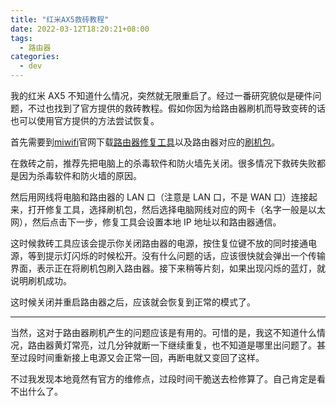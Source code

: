 ```yaml
---
title: "红米AX5救砖教程"
date: 2022-03-12T18:20:21+08:00
tags:
  - 路由器
categories:
  - dev
---
```


我的红米 AX5 不知道什么情况，突然就无限重启了。经过一番研究貌似是硬件问题，不过也找到了官方提供的救砖教程。假如你因为给路由器刷机而导致变砖的话也可以使用官方提供的方法尝试恢复。

首先需要到[miwifi](http://www1.miwifi.com/miwifi_download.html)官网下载[路由器修复工具](https://bigota.miwifi.com/xiaoqiang/tools/MIWIFIRepairTool.x86.zip)以及路由器对应的[刷机包](http://www1.miwifi.com/miwifi_download.html)。

在救砖之前，推荐先把电脑上的杀毒软件和防火墙先关闭。很多情况下救砖失败都是因为杀毒软件和防火墙的原因。

然后用网线将电脑和路由器的 LAN 口（注意是 LAN 口，不是 WAN 口）连接起来，打开修复工具，选择刷机包，然后选择电脑网线对应的网卡（名字一般是以太网），然后点击下一步，修复工具会设置本地 IP 地址以和路由器通信。

这时候救砖工具应该会提示你关闭路由器的电源，按住复位键不放的同时接通电源，等到提示灯闪烁的时候松开。没有什么问题的话，应该很快就会弹出一个传输界面，表示正在将刷机包刷入路由器。接下来稍等片刻，如果出现闪烁的蓝灯，就说明刷机成功。

这时候关闭并重启路由器之后，应该就会恢复到正常的模式了。

---

当然，这对于路由器刷机产生的问题应该是有用的。可惜的是，我这不知道什么情况，路由器黄灯常亮，过几分钟就断一下继续重复，也不知道是哪里出问题了。甚至过段时间重新接上电源又会正常一回，再断电就又变回了这样。

不过我发现本地竟然有官方的维修点，过段时间干脆送去检修算了。自己肯定是看不出什么了。

